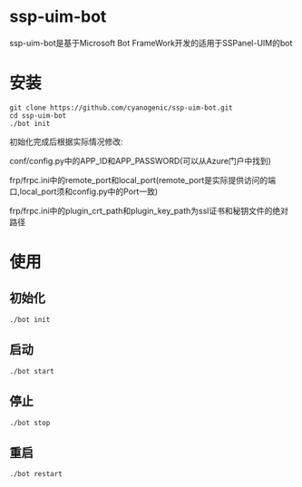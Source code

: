 #  ssp-uim-bot
ssp-uim-bot是基于Microsoft Bot FrameWork开发的适用于SSPanel-UIM的bot
#  安装
```
git clone https://github.com/cyanogenic/ssp-uim-bot.git
cd ssp-uim-bot
./bot init
```
初始化完成后根据实际情况修改:

conf/config.py中的APP_ID和APP_PASSWORD(可以从Azure门户中找到)

frp/frpc.ini中的remote_port和local_port(remote_port是实际提供访问的端口,local_port须和config.py中的Port一致)

frp/frpc.ini中的plugin_crt_path和plugin_key_path为ssl证书和秘钥文件的绝对路径

#  使用
## 初始化
```
./bot init
```
## 启动
```
./bot start
```
## 停止
```
./bot stop
```
## 重启
```
./bot restart
```